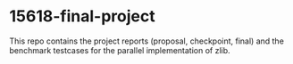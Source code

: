 # 15618-final-project

This repo contains the project reports (proposal, checkpoint, final) and the benchmark testcases for the parallel implementation of zlib.
